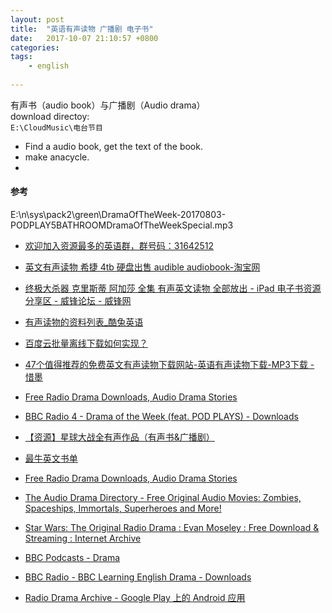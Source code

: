 ```yaml
---
layout: post
title:  "英语有声读物 广播剧 电子书"
date:   2017-10-07 21:10:57 +0800
categories:  
tags: 
    - english
    
---
```



有声书（audio book）与广播剧（Audio drama）  
download directoy:  
`E:\CloudMusic\电台节目`


* Find a audio book, get the text of the book.
* make anacycle.
* 


#### 参考 ####

E:\n\sys\pack2\green\DramaOfTheWeek-20170803-PODPLAY5BATHROOMDramaOfTheWeekSpecial.mp3

* [欢迎加入资源最多的英语群，群号码：31642512](https://www.douban.com/group/topic/94133011/)
* [英文有声读物 希捷 4tb 硬盘出售 audible audiobook-淘宝网](https://item.taobao.com/item.htm?spm=a1z10.1-c.w4023-727521769.7.5a1c6848IYh5OG&id=560840642534)
* [终极大杀器 克里斯蒂 阿加莎 全集 有声英文读物 全部放出 - iPad 电子书资源分享区 - 威锋论坛 - 威锋网](https://bbs.feng.com/read-htm-tid-9102572.html)
* [有声读物的资料列表_酷兔英语](https://down.qeto.com/show_ftag/2837-0-0-1-0)
* [百度云批量离线下载如何实现？](https://www.zhihu.com/question/37584961)
* [47个值得推荐的免费英文有声读物下载网站-英语有声读物下载-MP3下载 - 惜墨](http://www.apple4.cn/2009/09/47-recommended-free-audio-books-websites/)
* [Free Radio Drama Downloads, Audio Drama Stories](https://www.finalrune.com/audio-fiction-stories/)
* [BBC Radio 4 - Drama of the Week (feat. POD PLAYS) - Downloads](http://www.bbc.co.uk/programmes/p02nrv5m/episodes/downloads)
* [【资源】星球大战全有声作品（有声书&广播剧）](http://www.starwarschina.com/forum.php?mod=viewthread&tid=17823)
* [最牛英文书单](http://music.163.com/#/djradio?id=6907002)

* [Free Radio Drama Downloads, Audio Drama Stories](https://www.finalrune.com/audio-fiction-stories/)
* [The Audio Drama Directory - Free Original Audio Movies: Zombies, Spaceships, Immortals, Superheroes and More!](http://theaudiodramadirectory.com)
* [Star Wars: The Original Radio Drama : Evan Moseley : Free Download & Streaming : Internet Archive](https://archive.org/details/StarWarsRadio)
* [BBC Podcasts - Drama](https://www.bbc.co.uk/podcasts/category/drama)
* [BBC Radio - BBC Learning English Drama - Downloads](http://www.bbc.co.uk/programmes/p02pc9s1/episodes/downloads)
* [Radio Drama Archive - Google Play 上的 Android 应用](https://play.google.com/store/apps/details?id=com.radio.drama.archive)